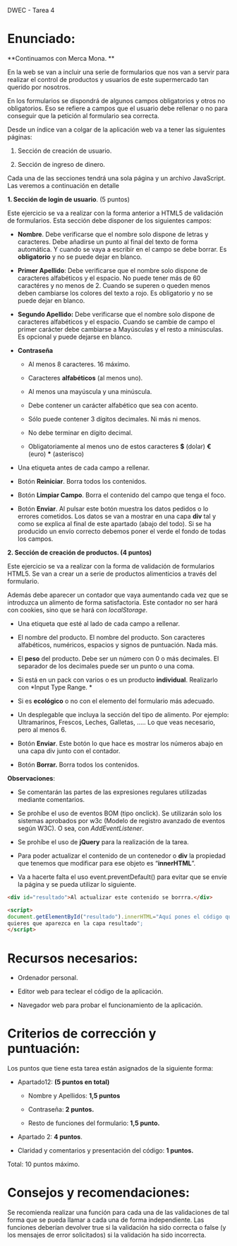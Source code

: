 DWEC - Tarea 4

Enunciado:
==========
**Continuamos con Merca Mona. **

En la web se van a incluir una serie de formularios que nos van a servir para
realizar el control de productos y usuarios de este supermercado tan querido por
nosotros.

En los formularios se dispondrá de algunos campos obligatorios y otros no
obligatorios. Eso se refiere a campos que el usuario debe rellenar o no para
conseguir que la petición al formulario sea correcta.

Desde un índice van a colgar de la aplicación web va a tener las siguientes
páginas:

1.   Sección de creación de usuario.

2.   Sección de ingreso de dinero.

Cada una de las secciones tendrá una sola página y un archivo JavaScript.  Las
veremos a continuación en detalle

 

**1. Sección de login de usuario**. (5 puntos)

Este ejercicio se va a realizar con la forma anterior a HTML5 de validación de
formularios. Esta sección debe disponer de los siguientes campos:

-   **Nombre**. Debe verificarse que el nombre solo dispone de letras y
    caracteres. Debe añadirse un punto al final del texto de forma automática. Y
    cuando se vaya a escribir en el campo se debe borrar.  Es **obligatorio** y
    no se puede dejar en blanco.

-   **Primer Apellido**: Debe verificarse que el nombre solo dispone de
    caracteres alfabéticos y el espacio. No puede tener más de 60 caractéres y
    no menos de 2. Cuando se superen o queden menos deben cambiarse los colores
    del texto a rojo.  Es obligatorio y no se puede dejar en blanco.

-   **Segundo Apellido:** Debe verificarse que el nombre solo dispone de
    caracteres alfabéticos y el espacio. Cuando se cambie de campo el primer
    carácter debe cambiarse a Mayúsculas y el resto a minúsculas. Es opcional y
    puede dejarse en blanco.

-   **Contraseña**

    -   Al menos 8 caracteres. 16 máximo.

    -   Caracteres **alfabéticos** (al menos uno).

    -   Al menos una mayúscula y una minúscula.

    -   Debe contener un carácter alfabético que sea con acento.

    -   Sólo puede contener 3 dígitos decimales. Ni más ni menos.

    -   No debe terminar en dígito decimal.

    -   Obligatoriamente al menos uno de estos caracteres **\$** (dolar) **€**
        (euro) **\*** (asterisco)

-   Una etiqueta antes de cada campo a rellenar.

-   Botón **Reiniciar**. Borra todos los contenidos.

-   Botón **Limpiar Campo**. Borra el contenido del campo que tenga el foco.

-   Botón **Enviar**. Al pulsar este botón muestra los datos pedidos o lo
    errores cometidos. Los datos se van a mostrar en una capa **div** tal y como
    se explica al final de este apartado (abajo del todo). Si se ha producido un
    envío correcto debemos poner el verde el fondo de todas los campos. 

**2. Sección de creación de productos. (4 puntos)**

Este ejercicio se va a realizar con la forma de validación de formularios HTML5.
Se van a crear un a serie de productos alimenticios a través del formulario.

Además debe aparecer un contador que vaya aumentando cada vez que se introduzca
un alimento de forma satisfactoria. Este contador no ser hará con cookies, sino
que se hará con *localStorage*.

-   Una etiqueta que esté al lado de cada campo a rellenar.

-   El nombre del producto. El nombre del producto. Son caracteres alfabéticos,
    numéricos, espacios y signos de puntuación. Nada más.

-   El **peso** del producto. Debe ser un número con 0 o más decimales. El
    separador de los decimales puede ser un punto o una coma.

-   Si está en un pack con varios o es un producto **individual**. Realizarlo
    con *Input Type Range. *

-   Si es **ecológico** o no con el elemento del formulario más adecuado.

-   Un desplegable que incluya la sección del tipo de alimento. Por ejemplo:
    Ultramarinos, Frescos, Leches, Galletas, ..... Lo que veas necesario, pero
    al menos 6.

-   Botón **Enviar**. Este botón lo que hace es mostrar los números abajo en una
    capa div junto con el contador.

-   Botón **Borrar.** Borra todos los contenidos.

**Observaciones**:

-   Se comentarán las partes de las expresiones regulares utilizadas mediante
    comentarios.

-   Se prohíbe el uso de eventos BOM (tipo onclick). Se utilizarán solo los
    sistemas aprobados por w3c (Modelo de registro avanzado de eventos según
    W3C). O sea, con *AddEventListener*. 

-   Se prohíbe el uso de **jQuery** para la realización de la tarea.

-   Para poder actualizar el contenido de un contenedor o **div** la propiedad
    que tenemos que modificar para ese objeto es “**innerHTML**”.

-   Va a hacerte falta el uso event.preventDefault() para evitar que se envíe la
    página y se pueda utilizar lo siguiente.

```html 
<div id="resultado">Al actualizar este contenido se borrra.</div>

<script>
document.getElementById("resultado").innerHTML="Aquí pones el código que
quieres que aparezca en la capa resultado";
</script>
```

Recursos necesarios:
====================

-   Ordenador personal.

-   Editor web para teclear el código de la aplicación.

-   Navegador web para probar el funcionamiento de la aplicación.

Criterios de corrección y puntuación:
=====================================

Los puntos que tiene esta tarea están asignados de la siguiente forma:

-   Apartado12: **(5 puntos en total)**

    -   Nombre y Apellidos:  **1,5 puntos**

    -   Contraseña: **2 puntos.**

    -   Resto de funciones del formulario: **1,5 punto.**

-   Apartado 2: **4 puntos**.

-   Claridad y comentarios y presentación del código: **1 puntos.**

Total: 10 puntos máximo. 

Consejos y recomendaciones:
===========================

Se recomienda realizar una función para cada una de las validaciones de tal
forma que se pueda llamar a cada una de forma independiente. Las funciones
deberían devolver true si la validación ha sido correcta o false (y los mensajes
de error solicitados) si la validación ha sido incorrecta.
